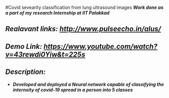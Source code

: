 #Covid sevearity classification from lung ultrasound images
<em><strong>Work done as a part of my research Internship at IIT Palakkad<em><strong>

## Realavant links: http://www.pulseecho.in/alus/
## Demo Link: https://www.youtube.com/watch?v=43rewdi0Yiw&t=225s

## Description:
* Developed and deployed a Neural network capable of classifying the internsity of covid-19 spread in a person into 5 classes  

